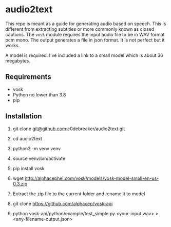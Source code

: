 # audio2text
This repo is meant as a guide for generating audio based on speech. This is different from extracting subtitles or more commonly known as closed captions. The `vosk` module requires the input audio file to be in WAV format pcm mono. The output generates a file in json format. It is not perfect but it works.

A model is required. I've included a link to a small model which is about 36 megabytes.

## Requirements
- vosk
- Python no lower than 3.8
- pip

## Installation

1. git clone git@github.com:c0debreaker/audio2text.git

2. cd audio2text

3. python3 -m venv venv

4. source venv/bin/activate

5. pip install vosk

6. wget http://alphacephei.com/vosk/models/vosk-model-small-en-us-0.3.zip

7. Extract the zip file to the current folder and rename it to model

8. git clone https://github.com/alphacep/vosk-api

9. python vosk-api/python/example/test_simple.py <your-input.wav> > <any-filename-output.json>